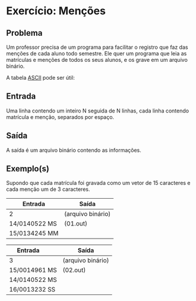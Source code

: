 Exercício: Menções
==================


Problema
--------

Um professor precisa de um programa para facilitar o registro que faz das menções de cada aluno todo semestre. Ele quer um programa que leia as matrículas e menções de todos os seus alunos, e os grave em um arquivo binário.

A tabela [ASCII](https://pt.wikipedia.org/wiki/ASCII) pode ser útil:


Entrada
-------

Uma linha contendo um inteiro N seguida de N linhas, cada linha contendo matrícula e menção, separados por espaço.


Saída
-----

A saída é um arquivo binário contendo as informações.


Exemplo(s)
----------

Supondo que cada matrícula foi gravada como um vetor de 15 caracteres e cada menção um de 3 caracteres.

| Entrada       | Saída             |
|---------------|-------------------|
| 2             | (arquivo binário) |
| 14/0140522 MS |     (01.out)      |
| 15/0134245 MM |                   |


| Entrada       | Saída             |
|---------------|-------------------|
| 3             | (arquivo binário) |
| 15/0014961 MS |      (02.out)     |
| 14/0140522 MS |                   |
| 16/0013232 SS |                   |
